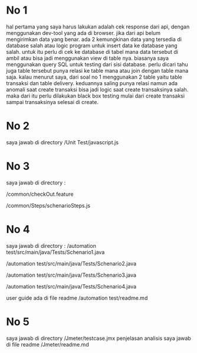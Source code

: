 # No 1

hal pertama yang saya harus lakukan adalah cek response dari api, dengan menggunakan dev-tool yang ada di browser. jika dari api belum mengirimkan data yang benar.
ada 2 kemungkinan data yang tersedia di database salah atau logic program untuk insert data ke database yang salah.
untuk itu perlu di cek ke database di tabel mana data tersebut di ambil atau bisa jadi menggunakan view di table nya.
biasanya saya menggunakan query SQL untuk testing dari sisi database. perlu dicari tahu juga table tersebut punya relasi ke table mana atau join dengan table mana saja.
kalau menurut saya, dari soal no 1 menggunakan 2 table yaitu table transaksi dan table delivery. keduannya saling punya relasi namun ada anomali saat create transaksi bisa jadi logic saat create transaksinya salah. maka dari itu perlu dilakukan black box testing mulai dari create transaksi sampai transaksinya selesai di create.

# No 2
saya jawab di directory /Unit Test/javascript.js

# No 3
saya jawab di directory :

/common/checkOut.feature

/common/Steps/schenarioSteps.js

# No 4
saya jawab di directory :
/automation test/src/main/java/Tests/Schenario1.java

/automation test/src/main/java/Tests/Schenario2.java

/automation test/src/main/java/Tests/Schenario3.java

/automation test/src/main/java/Tests/Schenario4.java

user guide ada di file readme /automation test/readme.md

# No 5
saya jawab di directory /Jmeter/testcase.jmx
penjelasan analisis saya jawab di file readme /Jmeter/readme.md
